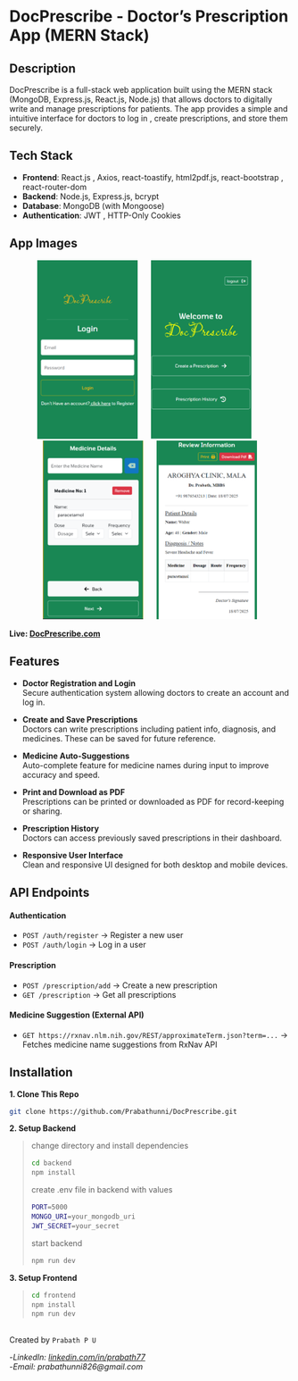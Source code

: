 # DocPrescribe - Doctor’s Prescription App (MERN Stack)

## Description
DocPrescribe is a full-stack web application built using the MERN stack (MongoDB, Express.js, React.js, Node.js) that allows doctors to digitally write and manage prescriptions for patients. The app provides a simple and intuitive interface for doctors to log in , create prescriptions, and store them securely.

## Tech Stack

- **Frontend**: React.js , Axios, react-toastify, html2pdf.js, react-bootstrap , react-router-dom
- **Backend**: Node.js, Express.js, bcrypt  
- **Database**: MongoDB (with Mongoose)
- **Authentication**: JWT , HTTP-Only Cookies

## App Images 
<p align="center">
  <img src="https://github.com/Prabathunni/DocPrescribe/blob/main/frontend/src/assets/img1.PNG?raw=true" width="180" style="margin-right: 20px;" />
  <img src="https://github.com/Prabathunni/DocPrescribe/blob/main/frontend/src/assets/img2.PNG?raw=true" width="180" style="margin-right: 20px;" />
  <img src="https://github.com/Prabathunni/DocPrescribe/blob/main/frontend/src/assets/img3.PNG?raw=true" width="180" style="margin-right: 20px;" />
  <img src="https://github.com/Prabathunni/DocPrescribe/blob/main/frontend/src/assets/img4.PNG?raw=true" width="180" />
</p>

__Live: [DocPrescribe.com](https://docprescribe.onrender.com)__


## Features

- **Doctor Registration and Login**  
  Secure authentication system allowing doctors to create an account and log in.

- **Create and Save Prescriptions**  
  Doctors can write prescriptions including patient info, diagnosis, and medicines. These can be saved for future reference.

- **Medicine Auto-Suggestions**  
  Auto-complete feature for medicine names during input to improve accuracy and speed.

- **Print and Download as PDF**  
  Prescriptions can be printed or downloaded as PDF for record-keeping or sharing.

- **Prescription History**  
  Doctors can access previously saved prescriptions in their dashboard.

- **Responsive User Interface**  
  Clean and responsive UI designed for both desktop and mobile devices.
  

## API Endpoints

#### Authentication
- `POST /auth/register` → Register a new user
- `POST /auth/login` → Log in a user

#### Prescription
- `POST /prescription/add` → Create a new prescription
- `GET /prescription` → Get all prescriptions

#### Medicine Suggestion (External API)
- `GET https://rxnav.nlm.nih.gov/REST/approximateTerm.json?term=...`  → Fetches medicine name suggestions from RxNav API


## Installation
  
**1. Clone This Repo**

```bash
git clone https://github.com/Prabathunni/DocPrescribe.git
```  

**2. Setup Backend**

>change directory and install dependencies
>```bash
>cd backend
>npm install
>```
>
>create .env file in backend with values
> ```bash
> PORT=5000
>MONGO_URI=your_mongodb_uri
>JWT_SECRET=your_secret
> ```
>
>start backend
>```bash
>npm run dev
>```

**3. Setup Frontend**
>```bash
>cd frontend
>npm install
>npm run dev
>```







##

Created by `Prabath P U` 

-_LinkedIn: [linkedin.com/in/prabath77](https://www.linkedin.com/in/prabath77)_  
-_Email: prabathunni826@gmail.com_


